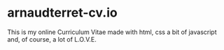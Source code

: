 # arnaudterret-cv.io

This is my online  Curriculum Vitae made with html, css a bit of javascript and, of course, a lot of L.O.V.E.
